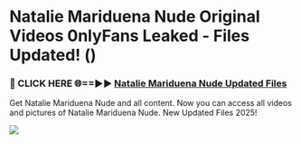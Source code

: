 # Natalie Mariduena Nude Original Videos 0nlyFans Leaked - Files Updated! ()

<h3>🔴 CLICK HERE 🌐==►► <a href="https://tinyurl.com/2p9ay9w9" rel="nofollow">Natalie Mariduena Nude Updated Files</a></h3>

Get Natalie Mariduena Nude and all content. Now you can access all videos and pictures of Natalie Mariduena Nude. New Updated Files 2025!

[![](https://i.imgur.com/KQgVmj3.gif)](https://tinyurl.com/2p9ay9w9)
